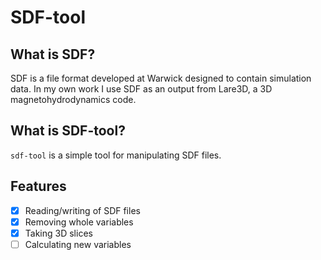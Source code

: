 # SDF-tool

## What is SDF?

SDF is a file format developed at Warwick designed to contain simulation data. In my own work I use SDF as an output from Lare3D, a 3D magnetohydrodynamics code.

## What is SDF-tool?

`sdf-tool` is a simple tool for manipulating SDF files.

## Features

- [x] Reading/writing of SDF files
- [x] Removing whole variables
- [x] Taking 3D slices
- [ ] Calculating new variables
